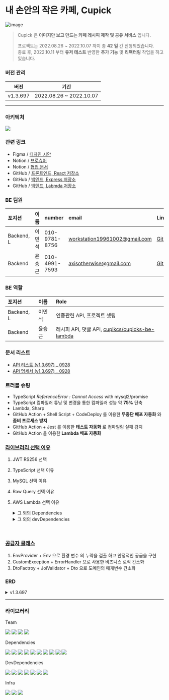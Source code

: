 # 내 손안의 작은 카페, Cupick

![image](https://user-images.githubusercontent.com/86306802/193551464-d254e52a-dc45-46a0-a991-7d0475ce5b00.png)

> Cupick 은 **이미지만 보고 만드는 카페 레시피 제작 및 공유 서비스** 입니다. <br>
> 
> 프로젝트는 2022.08.26 ~ 2022.10.07 까지 총 **42 일** 간 진행되었습니다.<br>
> 종료 후, 2022.10.11 부터 **유저 테스트** 반영한 **추가 기능** 및 **리팩터링** 작업을 하고 있습니다.

### 버전 관리

| 버전 | 기간 |
| ------- | --- |
| v1.3.697 | 2022.08.26 ~ 2022.10.07 |

---

### 아키텍처

<image src="https://user-images.githubusercontent.com/86306802/193556455-15aa6cc8-58e5-4825-9740-4f338a51aa0f.png" />

### 관련 링크

- Figma / [디자인 시안](https://www.figma.com/file/H0DTlyM8k8HP1fqgrmKlwR/Cupick?node-id=868%3A1196)
- Notion / [브로슈어](https://www.notion.so/24545255734e48d487e3b55da356dc4e)
- Notion / [협업 문서](https://www.notion.so/73c1cc9c739a481fa92192ba7676811f)
- GitHub / [프론트엔드, React 저장소](https://github.com/cupicks/cupicks-fe)
- GitHub / [백엔드, Express 저장소](https://github.com/cupicks/cupicks-be)
- GitHub / [백엔드, Labmda 저장소](https://github.com/cupicks/cupicks-be-lambda)

### BE 팀원

| 포지션 | 이름 | number | email | Link |
| :---- | :---- | :---- | :---- | :---- |
| Backend, L | 이민석 | 010-9781-8756 | workstation19961002@gmail.com | [GitHub](https://github.com/unchaptered) |
| Backend | 윤승근 | 010-4991-7593 | axisotherwise@gmail.com | [GitHub](https://github.com/axisotherwise) |

### BE 역할

| 포지션 | 이름 | Role |
| :---- | :---- | :---- |
| Backend, L | 이민석 | 인증관련 API, 프로젝트 셋팅 |
| Backend | 윤승근 | 레시피 API, 댓글 API, [cupikcs/cupicks-be-lambda](https://github.com/cupicks/cupicks-be-lambda) |

### 문서 리스트

- [API 리스트 (v1.3.697) _ 0928](https://www.notion.so/API-_-0928-158b92d9cf6e4601b4c0b04c22513cbb)
- [API 명세서 (v1.3.697) _ 0928](https://www.notion.so/API-_-0928-ce1db36c2fa7491f8fec700be56cc45f)

### 트러블 슈팅

- TypeScript _ReferenceError : Cannot Access_ with mysql2\/promise
- TypeScript 컴파일러 튜닝 및 변경을 통한 컴파일러 성능 약 **75%** 단축
- Lambda, Sharp
- GitHub Action + Shell Script + CodeDeploy 를 이용한 **무중단 배포 자동화** 와 **좀비 프로세스 방지**
- GitHub Action + Jest 를 이용한 **테스트 자동화** 로 컴파일링 실패 감지
- GitHub Action 을 이용한 **Lambda 배포 자동화**

### [라이브러리 선택 이유](https://github.com/cupicks/cupicks-be/wiki/3.-%EB%9D%BC%EC%9D%B4%EB%B8%8C%EB%9F%AC%EB%A6%AC-%EC%84%A0%ED%83%9D)

1. JWT RS256 선택
2. TypeScript 선택 이유
3. MySQL 선택 이유
4. Raw Query 선택 이유
5. AWS Lambda 선택 이유
    <details>
        <summary>그 외의 Dependencies</summary>

    1. env : 환경변수 설정을 도와주는 라이브러리
    2. cors : CORS 설정을 손쉽게 도와주는 라이브러리
    3. joi : 형태와 범위 등의 유효성 검사를 위한 라이브러리
    4. bcrypt : 단방향 암호화를 위한 라이브러리
    5. jsonwebtoken : JWT 를 만들기 위한 라이브러리로 RS256 알고리즘 선택
    6. uuid : Bcrypt 
    7. dayjs : Date 포맷팅, 연산 처리를 위한 경량 라이브러리
    8. multer : multipart/form-data 파서를 포함하고 있는 이미지 처리용 미들웨어
    9. morgan : 간단한 요청 로그를 노출 시킬 수 있게 도와주는 미들웨어

    </details>
    <details>
        <summary>그 외의 devDependencies</summary>

    1. cross-env : NODE_ENV 주입을 위한 라이브러리
    2. husky, lint-staged, prettier : 개별 커밋에 prettier 자동 적용 (local hooks)
    3. jest, esbuld-jest : 테스트 코드 실행을 위한 라이브러리 및 컴파일러
    4. node-mocks-http : Mock Request, Response 라이브러리
    5. @faker-js/faker : Mock Data 라이브러리
    6. typescript, @types/* : TypeScript 컴파일러(tsc) 와 타입 파일

    </details>

<br>

### [공급자 클래스](https://github.com/cupicks/cupicks-be/wiki/5.-%EA%B3%B5%EA%B8%89%EC%9E%90-%ED%81%B4%EB%9E%98%EC%8A%A4)

1. EnvProvider + Env 으로 환경 변수 의 누락을 검출 하고 안정적인 공급을 구현
2. CustomException + ErrorHandler 으로 사용한 비즈니스 로직 간소화
3. DtoFactroy + JoiValidator + Dto 으로 도메인의 매개변수 간소화

### ERD

<details>
    <summary>v1.3.697</summary>

<image src="./ERD.png">

</details>

---

### 라이브러리

Team

<img src="https://img.shields.io/badge/Husky-CB3837?style=flat-square&logo=npm&logoColor=white"/></a>
<img src="https://img.shields.io/badge/Prettier-F7B93E?style=flat-square&logo=Prettier&logoColor=white"/></a>
<img src="https://img.shields.io/badge/Lint_staged-CB3837?style=flat-square&logo=npm&logoColor=white"/></a>
<img src="https://img.shields.io/badge/GitHub_Action-2088FF?style=flat-square&logo=GitHub Actions&logoColor=white"/></a>

Dependencies

<img src="https://img.shields.io/badge/PM2-2B037A?style=flat-square&logo=PM2&logoColor=white"/></a>
<img src="https://img.shields.io/badge/Express-000000?style=flat-square&logo=Express&logoColor=white"/></a>
<img src="https://img.shields.io/badge/Jsonwebtoken-000000?style=flat-square&logo=JSON Web Tokens&logoColor=white"/></a>
<img src="https://img.shields.io/badge/Cors-CB3837?style=flat-square&logo=npm&logoColor=white"/></a>
<img src="https://img.shields.io/badge/Bcrypt-CB3837?style=flat-square&logo=npm&logoColor=white"/></a>
<img src="https://img.shields.io/badge/Dayjs-CB3837?style=flat-square&logo=npm&logoColor=white"/></a>
<img src="https://img.shields.io/badge/Joi-CB3837?style=flat-square&logo=npm&logoColor=white"/></a>
<img src="https://img.shields.io/badge/Multer-CB3837?style=flat-square&logo=npm&logoColor=white"/></a>
<img src="https://img.shields.io/badge/UUID-CB3837?style=flat-square&logo=npm&logoColor=white"/></a>
<img src="https://img.shields.io/badge/AWS_SDK-CB3837?style=flat-square&logo=npm&logoColor=white"/></a>

DevDependencies

<img src="https://img.shields.io/badge/TypeScript-3178C6?style=flat-square&logo=TypeScript&logoColor=white"/></a>
<img src="https://img.shields.io/badge/Bash-4EAA25?style=flat-square&logo=GNU Bash&logoColor=white"/></a>
<img src="https://img.shields.io/badge/Jest-CB3837?style=flat-square&logo=Jest&logoColor=white"/></a>
<img src="https://img.shields.io/badge/morgan-CB3837?style=flat-square&logo=npm&logoColor=white"/></a>
<img src="https://img.shields.io/badge/Node_Mock_Http-CB3837?style=flat-square&logo=npm&logoColor=white"/></a>
<img src="https://img.shields.io/badge/@faker_js-CB3837?style=flat-square&logo=npm&logoColor=white"/></a>
<img src="https://img.shields.io/badge/Esbuild_Jest-CB3837?style=flat-square&logo=npm&logoColor=white"/></a>

Infra

<img src="https://img.shields.io/badge/NGINX-009639?style=flat-square&logo=NGINX&logoColor=white"/></a>
<img src="https://img.shields.io/badge/NGINX_Amplify-009639?style=flat-square&logo=NGINX&logoColor=white"/></a>
<img src="https://img.shields.io/badge/Fail2Ban-000000?style=flat-square"/></a>
